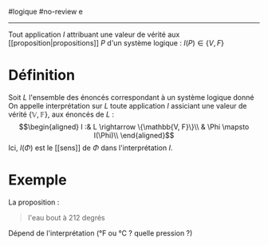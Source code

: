 #logique #no-review e

----
Tout application $I$ attribuant une valeur de vérité aux [[proposition|propositions]] $P$ d'un système logique : $I(P)\in\{V, F\}$

# Définition
Soit $L$ l'ensemble des énoncés correspondant à un système logique donné
On appelle interprétation sur $L$ toute application $I$ assiciant une valeur de vérité $\{\mathbb{V, F}\}$, aux énoncés de $L$ :
$$\begin{aligned}
I :& L \rightarrow \{\mathbb{V, F}\}\\
   & \Phi \mapsto I(\Phi)\\
\end{aligned}$$
Ici, $I(\Phi)$ est le [[sens]] de $\Phi$ dans l'interprétation $I$.

# Exemple
La proposition :
> l'eau bout à 212 degrés

Dépend de l'interprétation (°F ou °C ? quelle pression ?)

